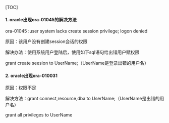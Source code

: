 [TOC]

#### 1. oracle出现ora-01045的解决方法

ora-01045 :user system lacks create session privilege; logon denied

原因：该用户没有创建session会话的权限

解决办法：使用系统用户登陆后，使用如下sql语句给出错用户赋权限

grant create seesion to UserName;（UserName是登录出错的用户名）

#### 2. oracle出现ora-010031

原因：权限不足

解决方法：grant connect,resource,dba to UserName;（UserName是出错的用户名）

grant all privileges to UserName





